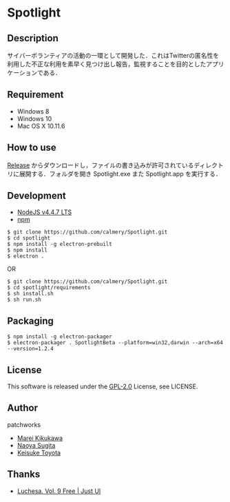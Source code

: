 # Spotlight

## Description
サイバーボランティアの活動の一環として開発した．これはTwitterの匿名性を利用した不正な利用を素早く見つけ出し報告，監視することを目的としたアプリケーションである．

## Requirement
- Windows 8
- Windows 10
- Mac OS X 10.11.6

## How to use
[Release](https://github.com/calmery/spotlight/releases) からダウンロードし，ファイルの書き込みが許可されているディレクトリに展開する．フォルダを開き Spotlight.exe また Spotlight.app を実行する．

## Development
- [NodeJS v4.4.7 LTS](https://nodejs.org/en/) 
- [npm](https://www.npmjs.com)

```
$ git clone https://github.com/calmery/Spotlight.git
$ cd spotlight
$ npm install -g electron-prebuilt  
$ npm install
$ electron .
```
OR
```
$ git clone https://github.com/calmery/Spotlight.git
$ cd spotlight/requirements 
$ sh install.sh   
$ sh run.sh
```

## Packaging
```
$ npm install -g electron-packager
$ electron-packager . SpotlightBeta --platform=win32,darwin --arch=x64 --version=1.2.4
```

## License
This software is released under the [GPL-2.0](https://opensource.org/licenses/GPL-2.0) License, see LICENSE.

## Author
patchworks
- [Marei Kikukawa](https://github.com/calmery)
- [Naoya Sugita](https://github.com/naoyasugita)
- [Keisuke Toyota](https://github.com/KeisukeToyota)

## Thanks
- [Luchesa. Vol. 9 Free | Just UI](https://www.iconfinder.com/icons/669950/electric_energy_idea_lamp_light_icon#size=512)
